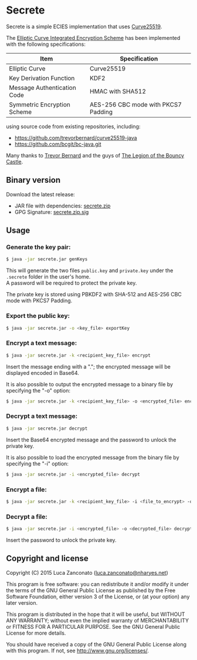 Secrete
=======

Secrete is a simple ECIES implementation that uses [Curve25519](http://cr.yp.to/ecdh.html).

The [Elliptic Curve Integrated Encryption Scheme](https://en.wikipedia.org/wiki/Integrated_Encryption_Scheme) has been implemented with the following specifications:

| Item                        | Specification                       |
| --------------------------- | ----------------------------------- |
| Elliptic Curve              | Curve25519                          |
| Key Derivation Function     | KDF2                                |
| Message Authentication Code | HMAC with SHA512                    |
| Symmetric Encryption Scheme | AES-256 CBC mode with PKCS7 Padding |

using source code from existing repositories, including:

* <https://github.com/trevorbernard/curve25519-java>
* <https://github.com/bcgit/bc-java.git>

Many thanks to [Trevor Bernard](https://github.com/trevorbernard) and the guys of [The Legion of the Bouncy Castle](http://www.bouncycastle.org/java.html).

Binary version
--------------

Download the latest release:

* JAR file with dependencies: [secrete.zip](https://pkg.naes.co/secrete/secrete.zip)
* GPG Signature: [secrete.zip.sig](https://pkg.naes.co/secrete/secrete.zip.sig)

Usage
-----

### Generate the key pair:

```bash
$ java -jar secrete.jar genKeys
```

This will generate the two files `public.key` and `private.key` under the `.secrete` folder in the user's home.  
A password will be required to protect the private key.

The private key is stored using PBKDF2 with SHA-512 and AES-256 CBC mode with PKCS7 Padding.


### Export the public key:

```bash
$ java -jar secrete.jar -o <key_file> exportKey
```

### Encrypt a text message:

```bash
$ java -jar secrete.jar -k <recipient_key_file> encrypt
```

Insert the message ending with a "."; the encrypted message will be displayed encoded in Base64.

It is also possible to output the encrypted message to a binary file by specifying the "-o" option:

```bash
$ java -jar secrete.jar -k <recipient_key_file> -o <encrypted_file> encrypt
```

### Decrypt a text message:

```bash
$ java -jar secrete.jar decrypt
```

Insert the Base64 encrypted message and the password to unlock the private key.

It is also possible to load the encrypted message from the binary file by specifying the "-i" option:

```bash
$ java -jar secrete.jar -i <encrypted_file> decrypt
```

### Encrypt a file:

```bash
$ java -jar secrete.jar -k <recipient_key_file> -i <file_to_encrypt> -o <encrypted_file> encrypt
```

### Decrypt a file:

```bash
$ java -jar secrete.jar -i <encrypted_file> -o <decrypted_file> decrypt
```

Insert the password to unlock the private key.

Copyright and license
---------------------

Copyright (C) 2015  Luca Zanconato (<luca.zanconato@nharyes.net>)

This program is free software: you can redistribute it and/or modify
it under the terms of the GNU General Public License as published by
the Free Software Foundation, either version 3 of the License, or
(at your option) any later version.

This program is distributed in the hope that it will be useful,
but WITHOUT ANY WARRANTY; without even the implied warranty of
MERCHANTABILITY or FITNESS FOR A PARTICULAR PURPOSE.  See the
GNU General Public License for more details.

You should have received a copy of the GNU General Public License
along with this program.  If not, see <http://www.gnu.org/licenses/>.
